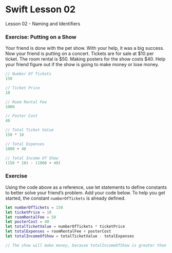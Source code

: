 # Swift Lesson 02
Lesson 02 - Naming and Identifiers

### Exercise: Putting on a Show
Your friend is done with the pet show. With your help, it was a big success. Now your friend is putting on a concert. Tickets are for sale at $10 per ticket. The room rental is $50. Making posters for the show costs $40. Help your friend figure out if the show is going to make money or lose money.

```swift
// Number Of Tickets
150

// Ticket Price
10

// Room Rental Fee
1000

// Poster Cost
40

// Total Ticket Value
150 * 10

// Total Expenses
1000 + 40

// Total Income Of Show
(150 * 10) - (1000 + 40)
```

### Exercise
Using the code above as a reference, use let statements to define constants to better solve your friend’s problem.
Add your code below. To help you get started, the constant ```numberOfTickets``` is already defined.

```swift
let numberOfTickets = 150
let ticketPrice = 10
let roomRentalFee = 50
let posterCost = 40
let totalTicketValue = numberOfTickets * ticketPrice
let totalExpenses = roomRentalFee + posterCost
let totalIncomeOfShow = totalTicketValue - totalExpenses

// The show will make money, because totalIncomeOfShow is greater than 0.
```
